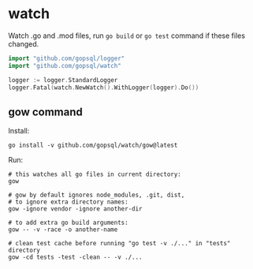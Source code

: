 # watch

Watch .go and .mod files, run `go build` or `go test` command if these files changed.

```go
import "github.com/gopsql/logger"
import "github.com/gopsql/watch"

logger := logger.StandardLogger
logger.Fatal(watch.NewWatch().WithLogger(logger).Do())
```

## gow command

Install:

```
go install -v github.com/gopsql/watch/gow@latest
```

Run:

```
# this watches all go files in current directory:
gow

# gow by default ignores node_modules, .git, dist,
# to ignore extra directory names:
gow -ignore vendor -ignore another-dir

# to add extra go build arguments:
gow -- -v -race -o another-name

# clean test cache before running "go test -v ./..." in "tests" directory
gow -cd tests -test -clean -- -v ./...
```
